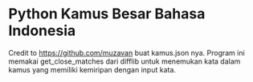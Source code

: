 # Python Kamus Besar Bahasa Indonesia

Credit to https://github.com/muzavan buat kamus.json nya. 
Program ini memakai get_close_matches dari difflib untuk menemukan kata dalam kamus yang memiliki kemiripan dengan input    kata.
